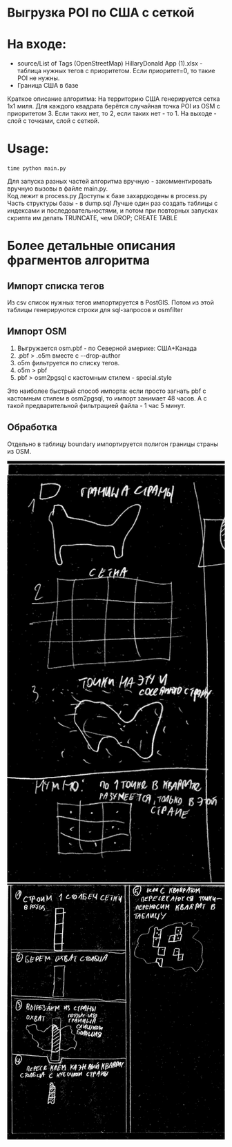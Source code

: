 # Выгрузка POI по США с сеткой

# На входе: 
* source/List of Tags (OpenStreetMap) HillaryDonald App (1).xlsx - таблица нужных тегов с приоритетом. Если приоритет=0, то такие POI не нужны.
* Граница США в базе


Краткое описание алгоритма:
На территорию США генерируется сетка 1x1 миля. Для каждого квадрата берётся случайная точка POI из OSM с приоритетом 3. Если таких нет, то 2, если таких нет - то 1.
На выходе - слой с точками, слой с сеткой.

# Usage:

``
time python main.py
``

Для запуска разных частей алгоритма вручную - закомментировать вручную вызовы в файле main.py.  
Код лежит в process.py
Доступы к базе захардкодены в process.py
Часть структуры базы - в dump.sql Лучше один раз создать таблицы с индексами и последовательностями, и потом при повторных запусках скрипта им делать TRUNCATE, чем DROP; CREATE TABLE




# Более детальные описания фрагментов алгоритма

## Импорт списка тегов

Из csv список нужных тегов импортируется в PostGIS. Потом из этой таблицы генерируются строки для sql-запросов и osmfilter

## Импорт OSM

1. Выгружается osm.pbf - по Северной америке: США+Канада
2. .pbf > .o5m вместе с --drop-author
3. o5m фильтруется по списку тегов. 
4. o5m > pbf
5. pbf > osm2pgsql c кастомным стилем - special.style

Это наиболее быстрый способ импорта: если просто загнать pbf с кастомным стилем в osm2pgsql, то импорт занимает 48 часов. А с такой предварительной фильтрацией файла - 1 час 5 минут.

## Обработка

Отдельно в таблицу boundary импортируется полигон границы страны из OSM.

![alt tag](info01low.png)
![alt tag](info02low2.png)
